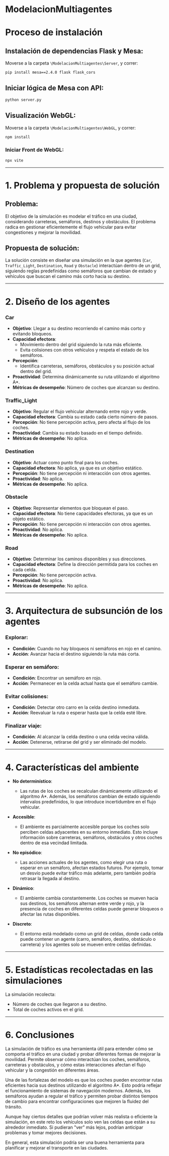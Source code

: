 # ModelacionMultiagentes


# Proceso de instalación

## Instalación de dependencias Flask y Mesa:
Moverse a la carpeta `\ModelacionMultiagentes\Server`, y correr:
```bash
pip install mesa==2.4.0 flask flask_cors
```

## Iniciar lógica de Mesa con API:
```bash
python server.py
```

## Visualización WebGL:
Moverse a la carpeta `\ModelacionMultiagentes\WebGL`, y correr:
```bash
npm install
```

### Iniciar Front de WebGL:
```bash
npx vite
```

---

# 1. Problema y propuesta de solución

## Problema:
El objetivo de la simulación es modelar el tráfico en una ciudad, considerando carreteras, semáforos, destinos y obstáculos. El problema radica en gestionar eficientemente el flujo vehicular para evitar congestiones y mejorar la movilidad.

## Propuesta de solución:
La solución consiste en diseñar una simulación en la que agentes (`Car`, `Traffic_Light`, `Destination`, `Road` y `Obstacle`) interactúan dentro de un grid, siguiendo reglas predefinidas como semáforos que cambian de estado y vehículos que buscan el camino más corto hacia su destino.

---

# 2. Diseño de los agentes

### **Car**
- **Objetivo**: Llegar a su destino recorriendo el camino más corto y evitando bloqueos.
- **Capacidad efectora**:
  - Movimiento dentro del grid siguiendo la ruta más eficiente.
  - Evita colisiones con otros vehículos y respeta el estado de los semáforos.
- **Percepción**:
  - Identifica carreteras, semáforos, obstáculos y su posición actual dentro del grid.
- **Proactividad**: Determina dinámicamente su ruta utilizando el algoritmo A*.
- **Métricas de desempeño**: Número de coches que alcanzan su destino.

### **Traffic_Light**
- **Objetivo**: Regular el flujo vehicular alternando entre rojo y verde.
- **Capacidad efectora**: Cambia su estado cada cierto número de pasos.
- **Percepción**: No tiene percepción activa, pero afecta al flujo de los coches.
- **Proactividad**: Cambia su estado basado en el tiempo definido.
- **Métricas de desempeño**: No aplica.

### **Destination**
- **Objetivo**: Actuar como punto final para los coches.
- **Capacidad efectora**: No aplica, ya que es un objetivo estático.
- **Percepción**: No tiene percepción ni interacción con otros agentes.
- **Proactividad**: No aplica.
- **Métricas de desempeño**: No aplica.

### **Obstacle**
- **Objetivo**: Representar elementos que bloquean el paso.
- **Capacidad efectora**: No tiene capacidades efectoras, ya que es un objeto estático.
- **Percepción**: No tiene percepción ni interacción con otros agentes.
- **Proactividad**: No aplica.
- **Métricas de desempeño**: No aplica.

### **Road**
- **Objetivo**: Determinar los caminos disponibles y sus direcciones.
- **Capacidad efectora**: Define la dirección permitida para los coches en cada celda.
- **Percepción**: No tiene percepción activa.
- **Proactividad**: No aplica.
- **Métricas de desempeño**: No aplica.

---

# 3. Arquitectura de subsunción de los agentes

### **Explorar**:
- **Condición**: Cuando no hay bloqueos ni semáforos en rojo en el camino.
- **Acción**: Avanzar hacia el destino siguiendo la ruta más corta.

### **Esperar en semáforo**:
- **Condición**: Encontrar un semáforo en rojo.
- **Acción**: Permanecer en la celda actual hasta que el semáforo cambie.

### **Evitar colisiones**:
- **Condición**: Detectar otro carro en la celda destino inmediata.
- **Acción**: Reevaluar la ruta o esperar hasta que la celda esté libre.

### **Finalizar viaje**:
- **Condición**: Al alcanzar la celda destino o una celda vecina válida.
- **Acción**: Detenerse, retirarse del grid y ser eliminado del modelo.

---

# 4. Características del ambiente

- **No determinístico**:
  - Las rutas de los coches se recalculan dinámicamente utilizando el algoritmo A*. Además, los semáforos cambian de estado siguiendo intervalos predefinidos, lo que introduce incertidumbre en el flujo vehicular.

- **Accesible**:
  - El ambiente es parcialmente accesible porque los coches solo perciben celdas adyacentes en su entorno inmediato. Esto incluye información sobre carreteras, semáforos, obstáculos y otros coches dentro de esa vecindad limitada.

- **No episódico**:
  - Las acciones actuales de los agentes, como elegir una ruta o esperar en un semáforo, afectan estados futuros. Por ejemplo, tomar un desvío puede evitar tráfico más adelante, pero también podría retrasar la llegada al destino.

- **Dinámico**:
  - El ambiente cambia constantemente. Los coches se mueven hacia sus destinos, los semáforos alternan entre verde y rojo, y la presencia de coches en diferentes celdas puede generar bloqueos o afectar las rutas disponibles.

- **Discreto**:
  - El entorno está modelado como un grid de celdas, donde cada celda puede contener un agente (carro, semáforo, destino, obstáculo o carretera) y los agentes solo se mueven entre celdas definidas.

---

# 5. Estadísticas recolectadas en las simulaciones

La simulación recolecta:
- Número de coches que llegaron a su destino.
- Total de coches activos en el grid.

---

# 6. Conclusiones

La simulación de tráfico es una herramienta útil para entender cómo se comporta el tráfico en una ciudad y probar diferentes formas de mejorar la movilidad. Permite observar cómo interactúan los coches, semáforos, carreteras y obstáculos, y cómo estas interacciones afectan el flujo vehicular y la congestión en diferentes áreas.

Una de las fortalezas del modelo es que los coches pueden encontrar rutas eficientes hacia sus destinos utilizando el algoritmo A*. Esto podría reflejar el funcionamiento de sistemas de navegación modernos. Además, los semáforos ayudan a regular el tráfico y permiten probar distintos tiempos de cambio para encontrar configuraciones que mejoren la fluidez del tránsito.

Aunque hay ciertos detalles que podrían volver más realista o eficiente la simulación, en este reto los vehículos solo ven las celdas que están a su alrededor inmediato. Si pudieran "ver" más lejos, podrían anticipar problemas y tomar mejores decisiones.

En general, esta simulación podría ser una buena herramienta para planificar y mejorar el transporte en las ciudades.
